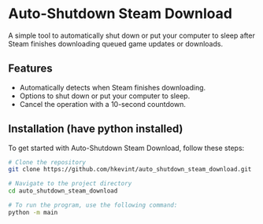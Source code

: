 # Auto-Shutdown Steam Download

A simple tool to automatically shut down or put your computer to sleep after Steam finishes downloading queued game updates or downloads.

## Features

- Automatically detects when Steam finishes downloading.
- Options to shut down or put your computer to sleep.
- Cancel the operation with a 10-second countdown.

## Installation (have python installed)

To get started with Auto-Shutdown Steam Download, follow these steps:

```sh
# Clone the repository
git clone https://github.com/hkevint/auto_shutdown_steam_download.git

# Navigate to the project directory
cd auto_shutdown_steam_download

# To run the program, use the following command:
python -m main
